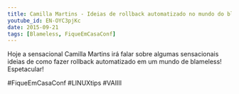```yaml
---
title: Camilla Martins - Ideias de rollback automatizado no mundo do blameless 
youtube_id: EN-OYC3pjKc
date: 2015-09-21
tags: [Blameless, FiqueEmCasaConf]
---
```


Hoje a sensacional Camilla Martins irá falar sobre algumas sensacionais ideias de como fazer rollback automatizado em um mundo de blameless! Espetacular! 

#FiqueEmCasaConf #LINUXtips #VAIIII
